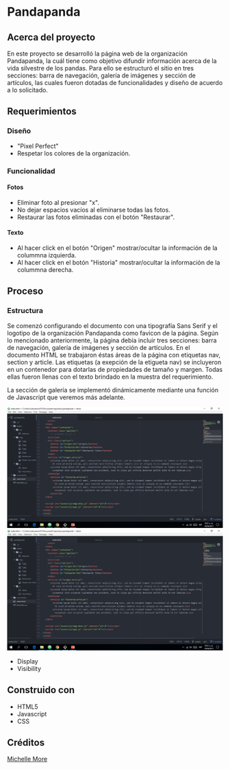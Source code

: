 # Pandapanda

## Acerca del proyecto

En este proyecto se desarrolló la página web de la organización Pandapanda, la cuál tiene como objetivo difundir información acerca de la vida silvestre de los pandas. Para ello se estructuró el sitio en tres secciones: barra de navegación, galería de imágenes y sección de artículos, las cuales fueron dotadas de funcionalidades y diseño de acuerdo a lo solicitado.

## Requerimientos

### Diseño

+ "Pixel Perfect"
+ Respetar los colores de la organización.

### Funcionalidad

#### Fotos
+ Eliminar foto al presionar "x".
+ No dejar espacios vacíos al eliminarse todas las fotos.
+ Restaurar las fotos eliminadas con el botón "Restaurar".

#### Texto
+ Al hacer click en el botón "Origen" mostrar/ocultar la información de la colummna izquierda.
+ Al hacer click en el botón "Historia" mostrar/ocultar la información de la colummna derecha.

## Proceso

### Estructura
Se comenzó configurando el documento con una tipografía Sans Serif y el logotipo de la organización Pandapanda como favicon de la página. Según lo mencionado anteriormente, la página debía incluir tres secciones: barra de navegación, galería de imágenes y sección de artículos. En el documento HTML se trabajaron éstas áreas de la página con etiquetas nav, section y article. Las etiquetas (a exepción de la etigueta nav) se incluyeron en un contenedor para dotarlas de propiedades de tamaño y margen. Todas ellas fueron llenas con el texto brindado en la muestra del requerimiento.

La sección de galería se implementó dinámicamente mediante una función de Javascript que veremos más adelante.

![alt text](screenshots/html2.png "Barra de navegación")
![alt text](screenshots/html2.png "Sección de galería y artículos")
+ Display
+ Visibility

## Construido con
+ HTML5
+ Javascript
+ CSS

## Créditos
[Michelle More](https://github.com/Mishmore/)


